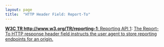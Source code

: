 ```yaml
---
layout: page
title:  "HTTP Header Field: Report-To"
---
```


[**W3C TR http://www.w3.org/TR/reporting-1**: Reporting API 1](/specs/W3C/TR/reporting-1 "This document defines a generic reporting framework which allows web developers to associate a set of named reporting endpoints with an origin. Various platform features (like Content Security Policy, Network Error Reporting, and others) will use these endpoints to deliver feature-specific reports in a consistent manner."): [The Report-To HTTP response header field instructs the user agent to store reporting endpoints for an origin.](http://www.w3.org/TR/reporting-1/#header)

